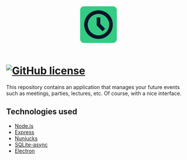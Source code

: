 <section style="display:flex; align-items:center; justify-content:space-between; flex-direction:column; padding: 20px">

  <img src="./public/images/logo.svg" width="100px">

</section>

# [![GitHub license](https://img.shields.io/github/license/pedro-henrique-sb/count-timer?color=%2334CB84&style=flat-square)](https://github.com/pedro-henrique-sb/count-timer/blob/main/LICENSE)

This repository contains an application that manages your future events such as meetings, parties, lectures, etc. Of course, with a nice interface.

## Technologies used

- [Node.js](https://nodejs.org)
- [Express](https://expressjs.com)
- [Nunjucks](https://mozilla.github.io/nunjucks/)
- [SQLite-async](https://www.npmjs.com/package/sqlite-async)
- [Electron](https://electronjs.org)
